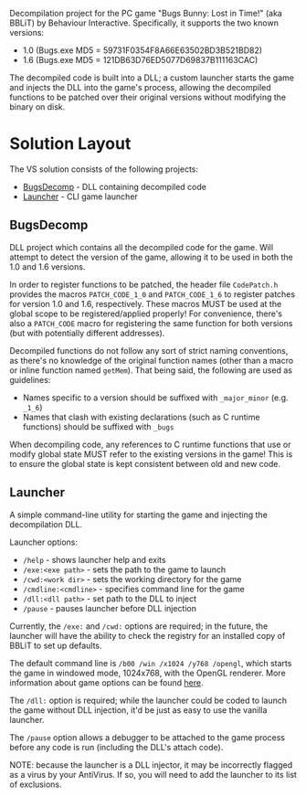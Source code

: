 
Decompilation project for the PC game "Bugs Bunny: Lost in Time!" (aka BBLiT)
by Behaviour Interactive. Specifically, it supports the two known versions:

- 1.0 (Bugs.exe MD5 = 59731F0354F8A66E63502BD3B521BD82)
- 1.6 (Bugs.exe MD5 = 121DB63D76ED5077D69837B111163CAC)

The decompiled code is built into a DLL; a custom launcher starts the game and
injects the DLL into the game's process, allowing the decompiled functions to be
patched over their original versions without modifying the binary on disk.

# Solution Layout

The VS solution consists of the following projects:

- [BugsDecomp](#bugsdecomp) - DLL containing decompiled code
- [Launcher](#launcher) - CLI game launcher

## BugsDecomp

DLL project which contains all the decompiled code for the game. Will attempt to
detect the version of the game, allowing it to be used in both the 1.0 and 1.6
versions.

In order to register functions to be patched, the header file `CodePatch.h`
provides the macros `PATCH_CODE_1_0` and `PATCH_CODE_1_6` to register patches
for version 1.0 and 1.6, respectively. These macros MUST be used at the global
scope to be registered/applied properly! For convenience, there's also a
`PATCH_CODE` macro for registering the same function for both versions (but with
potentially different addresses).

Decompiled functions do not follow any sort of strict naming conventions, as
there's no knowledge of the original function names (other than a macro or
inline function named `getMem`). That being said, the following are used as
guidelines:

- Names specific to a version should be suffixed with `_major_minor` (e.g.
`_1_6`)
- Names that clash with existing declarations (such as C runtime functions)
should be suffixed with `_bugs`

When decompiling code, any references to C runtime functions that use or modify
global state MUST refer to the existing versions in the game! This is to ensure
the global state is kept consistent between old and new code.

## Launcher

A simple command-line utility for starting the game and injecting the
decompilation DLL.

Launcher options:

- `/help` - shows launcher help and exits
- `/exe:<exe path>` - sets the path to the game to launch
- `/cwd:<work dir>` - sets the working directory for the game
- `/cmdline:<cmdline>` - specifies command line for the game
- `/dll:<dll path>` - set path to the DLL to inject
- `/pause` - pauses launcher before DLL injection

Currently, the `/exe:` and `/cwd:` options are required; in the future, the
launcher will have the ability to check the registry for an installed copy of
BBLiT to set up defaults.

The default command line is `/b00 /win /x1024 /y768 /opengl`, which starts the
game in windowed mode, 1024x768, with the OpenGL renderer. More information
about game options can be found [here](doc/internals.md#launch-options).

The `/dll:` option is required; while the launcher could be coded to launch the
game without DLL injection, it'd be just as easy to use the vanilla launcher.

The `/pause` option allows a debugger to be attached to the game process before
any code is run (including the DLL's attach code).

NOTE: because the launcher is a DLL injector, it may be incorrectly flagged as a
virus by your AntiVirus. If so, you will need to add the launcher to its list of
exclusions.
